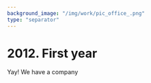 ```yaml
---
background_image: "/img/work/pic_office_.png"
type: "separator"
---
```

# 2012. First year
Yay! We have a company
